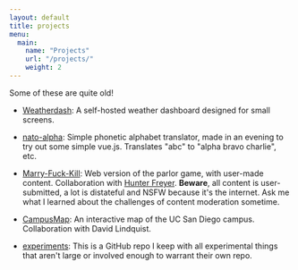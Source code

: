 ```yaml
---
layout: default
title: projects
menu:
  main:
    name: "Projects"
    url: "/projects/"
    weight: 2
---
```

Some of these are quite old!

- [Weatherdash](https://github.com/mjkelly/weatherdash):
  A self-hosted weather dashboard designed for small screens.

- [nato-alpha](https://nato-alpha.michaelkelly.org/):
  Simple phonetic alphabet translator, made in an evening to try out some
  simple vue.js. Translates "abc" to "alpha bravo charlie", etc.

- [Marry-Fuck-Kill](http://marryfuckkill.com):
  Web version of the parlor game, with user-made content. Collaboration with
  [Hunter Freyer](http://www.hjfreyer.com/). <b>Beware</b>, all content is
  user-submitted, a lot is distateful and NSFW because it's the internet. Ask
  me what I learned about the challenges of content moderation sometime.

- [CampusMap](http://campusmap.michaelkelly.org):
  An interactive map of the UC San Diego campus. Collaboration with David
  Lindquist.

- [experiments](https://github.com/mjkelly/experiments):
  This is a GitHub repo I keep with all experimental things that aren't
  large or involved enough to warrant their own repo.
